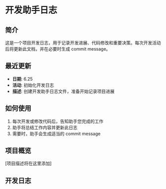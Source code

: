 # 开发助手日志

## 简介

这是一个项目开发日志，用于记录开发进展、代码修改和重要决策。每次开发活动后将更新此文档，并在必要时生成 commit message。

## 最近更新

- **日期**: 6.25
- **活动**: 初始化开发日志
- **描述**: 创建开发助手日志文件，准备开始记录项目进展

## 如何使用

1. 每次开发或修改代码后，告知助手您完成的工作
2. 助手将总结工作内容并更新此日志
3. 需要时，助手会生成适当的 commit message

## 项目概览

[项目描述将在这里添加]

## 开发日志

<!-- 这里将记录所有开发活动 -->
